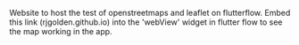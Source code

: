 Website to host the test of openstreetmaps and leaflet on flutterflow. Embed this link (rjgolden.github.io) into the 'webView' widget in flutter flow to see the map working in the app.
